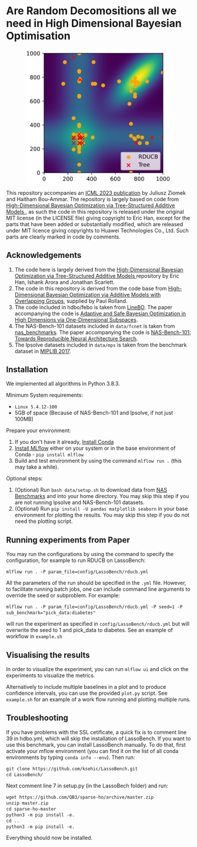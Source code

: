 # Are Random Decomositions all we need in High Dimensional Bayesian Optimisation
<p align="center">
  <img src="./figures/ToyProblem.PNG" width="400" /> 
</p>

This repository accompanies an [ICML 2023 publication](https://arxiv.org/pdf/2301.12844.pdf) by Juliusz Ziomek and Haitham Bou-Ammar.
The repository is largely based on code from [High-Dimensional Bayesian Optimization via Tree-Structured Additive Models ](https://github.com/eric-vader/HD-BO-Additive-Models), as such the code in this repository is released under the original MIT license (in the LICENSE file) giving copyright to Eric Han, except for the parts that have been added or substantially modified, which are released under MIT licence giving copyrights to Huawei Technologies Co., Ltd. Such parts are clearly marked in code by comments.

## Acknowledgements

1. The code here is largely derived from the [High-Dimensional Bayesian Optimization via Tree-Structured Additive Models ](https://github.com/eric-vader/HD-BO-Additive-Models) repository by Eric Han, Ishank Arora and Jonathan Scarlett.
2. The code in this repository is derived from the code base from [High-Dimensional Bayesian Optimization via Additive Models with Overlapping Groups](https://arxiv.org/pdf/1802.07028.pdf), supplied by Paul Rolland.
3. The code included in hdbo/febo is taken from [LineBO](https://github.com/kirschnj/LineBO). The paper accompanying the code is [Adaptive and Safe Bayesian Optimization in High Dimensions via One-Dimensional Subspaces](https://arxiv.org/abs/1902.03229).
4. The NAS-Bench-101 datasets included in `data/fcnet` is taken from [nas_benchmarks](https://github.com/automl/nas_benchmarks). The paper accompanying the code is [NAS-Bench-101: Towards Reproducible Neural Architecture Search](https://arxiv.org/pdf/1902.09635.pdf).
5. The lpsolve datasets included in `data/mps` is taken from the benchmark dataset in [MIPLIB 2017](https://miplib.zib.de/download.html). 

## Installation

We implemented all algorithms in Python 3.8.3. 

Minimum System requirements:

* `Linux 5.4.12-100`
* 5GB of space (Because of NAS-Bench-101 and lpsolve, if not just 100MB)

Prepare your environment:

1. If you don't have it already, [Install Conda](https://docs.conda.io/projects/conda/en/latest/user-guide/install/linux.html)
2. [Install MLflow](https://mlflow.org/) either on your system or in the base environment of Conda - `pip install mlflow`
3. Build and test environment by using the command `mlflow run .` (this may take a while).

Optional steps:
1. (Optional) Run `bash data/setup.sh` to download data from [NAS Benchmarks](https://github.com/automl/nas_benchmarks) and  into your home directory. You may skip this step if you are not running lpsolve and NAS-Bench-101 datasets.
2. (Optional) Run `pip install -U pandas matplotlib seaborn` in your base environment for plotting the results.  You may skip this step if you do not need the plotting script.

## Running experiments from Paper

You may run the configurations by using the command to specify the configuration, for example to run RDUCB on LassoBench:

```
mlflow run . -P param_file=config/LassoBench/rducb.yml
```

All the parameters of the run should be specified in the `.yml` file. However, to facilitate running batch jobs, one can include command line arguments to override the seed or subproblem. For example:

```
mlflow run . -P param_file=config/LassoBench/rducb.yml -P seed=1 -P sub_benchmark="pick_data:diabetes"
```
will run the experiment as specified in `config/LassoBench/rducb.yml` but will overwrite the seed to 1 and pick_data to diabetes. See an example of workflow in `example.sh`


## Visualising the results
In order to visualize the experiment, you can run `mlflow ui` and click on the experiments to visualize the metrics.

Alternatively to include multiple baselines in a plot and to produce confidence intervals, you can use the provided `plot.py` script. See `example.sh` for an example of a work flow running and plotting multiple runs.

## Troubleshooting
If you have problems with the SSL cetificate, a quick fix is to comment line 39 in hdbo.yml, which will skip the installation of LassoBench. If you want to use this benchmark, you can install LassoBench manually. To do that, first activate your mflow environment (you can find it on the list of all conda environments by typing `conda info --env`). Then run:
```
git clone https://github.com/ksehic/LassoBench.git
cd LassoBench/
```
Next comment line 7 in setup.py (in the LassoBech folder) and run:
```
wget https://github.com/QB3/sparse-ho/archive/master.zip
unzip master.zip
cd sparse-ho-master
python3 -m pip install -e.
cd ..
python3 -m pip install -e.
```
Everything should now be installed.